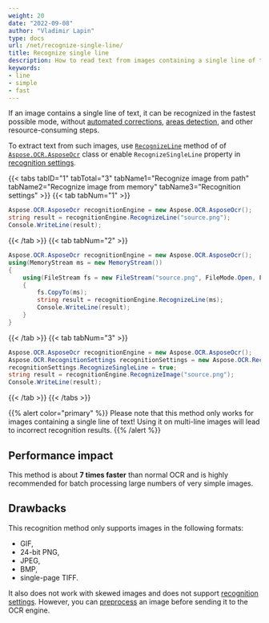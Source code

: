 ```yaml
---
weight: 20
date: "2022-09-08"
author: "Vladimir Lapin"
type: docs
url: /net/recognize-single-line/
title: Recognize single line
description: How to read text from images containing a single line of text.
keywords:
- line
- simple
- fast
---
```


If an image contains a single line of text, it can be recognized in the fastest possible mode, without [automated corrections](/ocr/net/image-preprocessing/), [areas detection](/ocr/net/areas-detection/), and other resource-consuming steps.

To extract text from such images, use [`RecognizeLine`](https://reference.aspose.com/ocr/net/aspose.ocr/asposeocr/recognizeline/) method of of [`Aspose.OCR.AsposeOcr`](https://reference.aspose.com/ocr/net/aspose.ocr/asposeocr/) class or enable `RecognizeSingleLine` property in [recognition settings](/ocr/net/recognition-settings/).

{{< tabs tabID="1" tabTotal="3" tabName1="Recognize image from path" tabName2="Recognize image from memory" tabName3="Recognition settings" >}}
{{< tab tabNum="1" >}}
```csharp
Aspose.OCR.AsposeOcr recognitionEngine = new Aspose.OCR.AsposeOcr();
string result = recognitionEngine.RecognizeLine("source.png");
Console.WriteLine(result);
```
{{< /tab >}}
{{< tab tabNum="2" >}}
```csharp
Aspose.OCR.AsposeOcr recognitionEngine = new Aspose.OCR.AsposeOcr();
using(MemoryStream ms = new MemoryStream())
{
	using(FileStream fs = new FileStream("source.png", FileMode.Open, FileAccess.Read))
	{
		fs.CopyTo(ms);
		string result = recognitionEngine.RecognizeLine(ms);
		Console.WriteLine(result);
	}
}
```
{{< /tab >}}
{{< tab tabNum="3" >}}
```csharp
Aspose.OCR.AsposeOcr recognitionEngine = new Aspose.OCR.AsposeOcr();
Aspose.OCR.RecognitionSettings recognitionSettings = new Aspose.OCR.RecognitionSettings();
recognitionSettings.RecognizeSingleLine = true;
string result = recognitionEngine.RecognizeImage("source.png");
Console.WriteLine(result);
```
{{< /tab >}}
{{< /tabs >}}

{{% alert color="primary" %}}
Please note that this method only works for images containing a single line of text! Using it on multi-line images will lead to incorrect recognition results.
{{% /alert %}}

## Performance impact

This method is about **7 times faster** than normal OCR and is highly recommended for batch processing large numbers of very simple images.

## Drawbacks

This recognition method only supports images in the following formats:

- GIF,
- 24-bit PNG,
- JPEG,
- BMP,
- single-page TIFF.

It also does not work with skewed images and does not support [recognition settings](/ocr/net/recognition-settings/). However, you can [preprocess](/ocr/net/image-preprocessing/) an image before sending it to the OCR engine.
